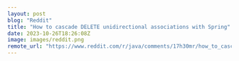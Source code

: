 ```yaml
---
layout: post
blog: "Reddit"
title: "How to cascade DELETE unidirectional associations with Spring"
date: 2023-10-26T18:26:08Z
image: images/reddit.png
remote_url: "https://www.reddit.com/r/java/comments/17h30mr/how_to_cascade_delete_unidirectional_associations/"
---
```

